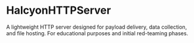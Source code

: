 # HalcyonHTTPServer
A lightweight HTTP server designed for payload delivery, data collection, and file hosting. For educational purposes and initial red-teaming phases.
